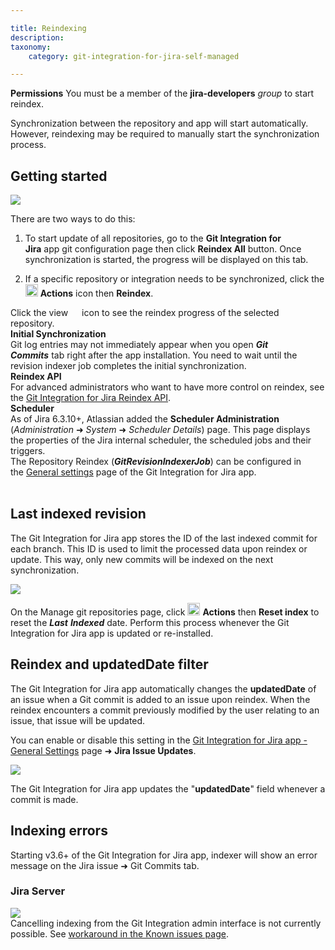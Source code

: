 ```yaml
---

title: Reindexing
description:
taxonomy:
    category: git-integration-for-jira-self-managed

---
```


<div class="bbb-callout bbb--alert">
    <div class="irow">
    <div class="ilogobox">
        <span class="logoimg"></span>
    </div>
    <div class="imsgbox">
        <b>Permissions</b>
        You must be a member of the <b>jira-developers</b> <i>group</i> to start reindex.
    </div>
    </div>
</div>


Synchronization between the repository and app will start automatically. However, reindexing may be required to manually start the synchronization process.

## Getting started

![](https://bigbrassband.atlassian.net/wiki/download/attachments/1930399289/gitserver-gitmgr-reindex-all-reindex-actions.png?version=1&modificationDate=1630642930639&cacheVersion=1&api=v2)

There are two ways to do this:

1.  To start update of all repositories, go to the **Git Integration for Jira** app git configuration page then click **Reindex All** button. Once synchronization is started, the progress will be displayed on this tab.

2.  If a specific repository or integration needs to be synchronized, click the <img src='https://pf-emoji-service--cdn.us-east-1.prod.public.atl-paas.net/standard/a51a7674-8d5d-4495-a2d2-a67c090f5c3b/32x32/2699.png' width=20 height=20 /> **Actions** icon then **Reindex**.

<div class="bbb-callout bbb--basic">
    <div class="irow">
    <div class="ilogobox">
        <span class="logoimg"></span>
    </div>
    <div class="imsgbox">
        Click the view <img src='/wp-content/uploads/eye-icon.png' width=14 height=12 /> icon to see the reindex progress of the selected repository.
    </div>
    </div>
</div>

<div class="bbb-callout bbb--note">
    <div class="irow">
    <div class="ilogobox">
        <span class="logoimg"></span>
    </div>
    <div class="imsgbox">
        <b>Initial Synchronization</b><br>
        Git log entries may not immediately appear when you open <b><i>Git Commits</i></b> tab right after the app installation. You need to wait until the revision indexer job completes the initial synchronization.
    </div>
    </div>
</div>

<div class="bbb-callout bbb--info">
    <div class="irow">
    <div class="ilogobox">
        <span class="logoimg"></span>
    </div>
    <div class="imsgbox">
        <b>Reindex API</b><br>
        For advanced administrators who want to have more control on reindex, see the <a href='/git-integration-for-jira-data-center/Reindex-API-gij-self-managed/'>Git Integration for Jira Reindex API</a>.
    </div>
    </div>
</div>

<div class="bbb-callout bbb--info">
    <div class="irow">
    <div class="ilogobox">
        <span class="logoimg"></span>
    </div>
    <div class="imsgbox">
        <b>Scheduler</b><br>
        As of Jira 6.3.10+, Atlassian added the <b>Scheduler Administration</b> (<i>Administration</i> ➜ <i>System</i> ➜ <i>Scheduler Details</i>) page. This page displays the properties of the Jira internal scheduler, the scheduled jobs and their triggers.
    </div>
    </div>
</div>

<div class="bbb-callout bbb--tip">
    <div class="irow">
    <div class="ilogobox">
        <span class="logoimg"></span>
    </div>
    <div class="imsgbox">
        The Repository Reindex (<b><i>GitRevisionIndexerJob</i></b>) can be configured in the <a href='/git-integration-for-jira-data-center/general-settings-gij-self-managed/'>General settings</a> page of the Git Integration for Jira app.
    </div>
    </div>
</div>
<br>

## Last indexed revision

The Git Integration for Jira app stores the ID of the last indexed commit for each branch. This ID is used to limit the processed data upon reindex or update. This way, only new commits will be indexed on the next synchronization.

![](https://bigbrassband.atlassian.net/wiki/download/attachments/1930399289/gitserver-gitmgr-actions-reset-index.png?version=1&modificationDate=1630642930870&cacheVersion=1&api=v2)

On the Manage git repositories page, click <img src='https://pf-emoji-service--cdn.us-east-1.prod.public.atl-paas.net/standard/a51a7674-8d5d-4495-a2d2-a67c090f5c3b/32x32/2699.png' width=20 height=20 /> **Actions** then **Reset index** to reset the _**Last**_ _**Indexed**_ date. Perform this process whenever the Git Integration for Jira app is updated or re-installed.

## Reindex and updatedDate filter

The Git Integration for Jira app automatically changes the **updatedDate** of an issue when a Git commit is added to an issue upon reindex. When the reindex encounters a commit previously modified by the user relating to an issue, that issue will be updated.

You can enable or disable this setting in the [Git Integration for Jira app - General Settings](/git-integration-for-jira-data-center/general-settings-gij-self-managed/) page ➜ **Jira Issue Updates**.

![](https://bigbrassband.atlassian.net/wiki/download/thumbnails/1930399289/gitserver-gencfg-last-updated-field.png?version=1&modificationDate=1630642931102&cacheVersion=1&api=v2&width=557&height=386)

 <div class="bbb-callout bbb--info">
    <div class="irow">
    <div class="ilogobox">
        <span class="logoimg"></span>
    </div>
    <div class="imsgbox">
        The Git Integration for Jira app updates the "<b>updatedDate</b>" field whenever a commit is made.
    </div>
    </div>
</div>

## Indexing errors

Starting v3.6+ of the Git Integration for Jira app, indexer will show an error message on the Jira issue ➜ Git Commits tab.

### Jira Server

<img src='https://bigbrassband.atlassian.net/wiki/download/thumbnails/1930399289/git-server-indexing-error-sample.png?version=1&modificationDate=1630642930175&cacheVersion=1&api=v2&width=442&height=131' class='center img-responsive img-bordered' />

<div class="bbb-callout bbb--info">
    <div class="irow">
    <div class="ilogobox">
        <span class="logoimg"></span>
    </div>
    <div class="imsgbox">
        Cancelling indexing from the Git Integration admin interface is not currently possible. See <a href='/git-integration-for-jira-data-center/Known-issues-gij-self-managed#fully-cancelling-an-ongoing-indexing-is-not-possible'>workaround in the Known issues page</a>.
    </div>
    </div>
</div>

